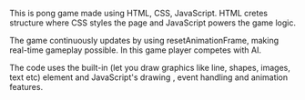 This is pong game made using HTML, CSS, JavaScript.
HTML cretes structure where CSS styles the page and JavaScript powers the game logic.

The game continuously updates by using resetAnimationFrame, making real-time gameplay possible. In this game player competes with AI.

The code uses the built-in <canvas> (let you draw graphics like line, shapes, images, text etc) element and JavaScript's drawing , event handling and animation features.